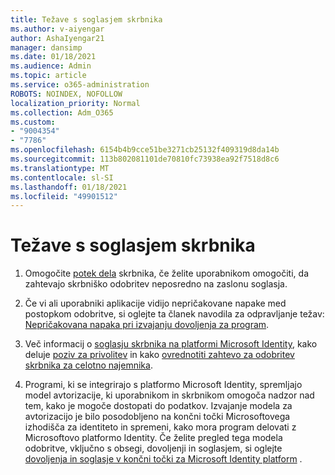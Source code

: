 ```yaml
---
title: Težave s soglasjem skrbnika
ms.author: v-aiyengar
author: AshaIyengar21
manager: dansimp
ms.date: 01/18/2021
ms.audience: Admin
ms.topic: article
ms.service: o365-administration
ROBOTS: NOINDEX, NOFOLLOW
localization_priority: Normal
ms.collection: Adm_O365
ms.custom:
- "9004354"
- "7786"
ms.openlocfilehash: 6154b4b9cce51be3271cb25132f409319d8da14b
ms.sourcegitcommit: 113b802081101de70810fc73938ea92f7518d8c6
ms.translationtype: MT
ms.contentlocale: sl-SI
ms.lasthandoff: 01/18/2021
ms.locfileid: "49901512"
---
```

# <a name="admin-consent-issues"></a>Težave s soglasjem skrbnika

1. Omogočite [potek dela](https://docs.microsoft.com/azure/active-directory/manage-apps/configure-admin-consent-workflow) skrbnika, če želite uporabnikom omogočiti, da zahtevajo skrbniško odobritev neposredno na zaslonu soglasja.

1. Če vi ali uporabniki aplikacije vidijo nepričakovane napake med postopkom odobritve, si oglejte ta članek navodila za odpravljanje težav: [Nepričakovana napaka pri izvajanju dovoljenja za program](https://docs.microsoft.com/azure/active-directory/manage-apps/application-sign-in-unexpected-user-consent-error).

1. Več informacij o [soglasju skrbnika na platformi Microsoft Identity](https://docs.microsoft.com/azure/active-directory/develop/v2-admin-consent), kako deluje [poziv za privolitev](https://docs.microsoft.com/azure/active-directory/develop/v2-admin-consent) in kako [ovrednotiti zahtevo za odobritev skrbnika za celotno najemnika](https://docs.microsoft.com/azure/active-directory/manage-apps/manage-consent-requests#evaluating-a-request-for-tenant-wide-admin-consent).

1. Programi, ki se integrirajo s platformo Microsoft Identity, spremljajo model avtorizacije, ki uporabnikom in skrbnikom omogoča nadzor nad tem, kako je mogoče dostopati do podatkov. Izvajanje modela za avtorizacijo je bilo posodobljeno na končni točki Microsoftovega izhodišča za identiteto in spremeni, kako mora program delovati z Microsoftovo platformo Identity. Če želite pregled tega modela odobritve, vključno s obsegi, dovoljenji in soglasjem, si oglejte [dovoljenja in soglasje v končni točki za Microsoft Identity platform](https://docs.microsoft.com/azure/active-directory/manage-apps/manage-consent-requests#evaluating-a-request-for-tenant-wide-admin-consent) .